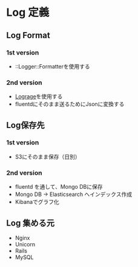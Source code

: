 # Log 定義

## Log Format
### 1st version
* ::Logger::Formatterを使用する

### 2nd version
* [Lograge](https://github.com/roidrage/lograge)を使用する
* fluentdにそのまま送るためにJsonに変換する

## Log保存先
### 1st version
* S3にそのまま保存（日別）

### 2nd version
* fluentd を通して、Mongo DBに保存
* Mongo DB → Elasticsearch へインデックス作成
* Kibanaでグラフ化

## Log 集める元
* Nginx
* Unicorn
* Rails
* MySQL
